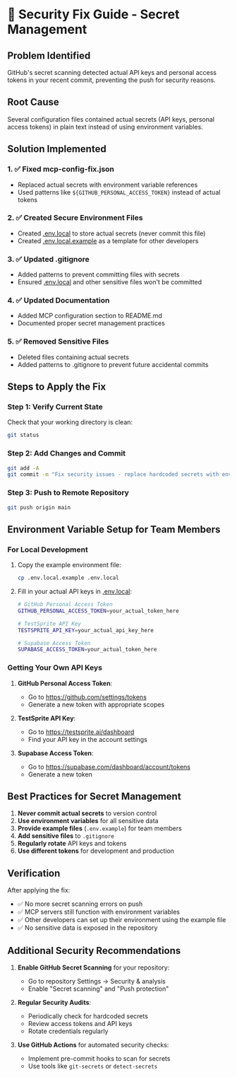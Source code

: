 # 🔐 Security Fix Guide - Secret Management

## Problem Identified
GitHub's secret scanning detected actual API keys and personal access tokens in your recent commit, preventing the push for security reasons.

## Root Cause
Several configuration files contained actual secrets (API keys, personal access tokens) in plain text instead of using environment variables.

## Solution Implemented

### 1. ✅ Fixed mcp-config-fix.json
- Replaced actual secrets with environment variable references
- Used patterns like `${GITHUB_PERSONAL_ACCESS_TOKEN}` instead of actual tokens

### 2. ✅ Created Secure Environment Files
- Created [.env.local](file://c:\Users\webbe\Documents\GitHub\career-pathways-31\.env#L1-L1) to store actual secrets (never commit this file)
- Created [.env.local.example](file://c:\Users\webbe\Documents\GitHub\career-pathways-31\.env.local.example) as a template for other developers

### 3. ✅ Updated .gitignore
- Added patterns to prevent committing files with secrets
- Ensured [.env.local](file://c:\Users\webbe\Documents\GitHub\career-pathways-31\.env#L1-L1) and other sensitive files won't be committed

### 4. ✅ Updated Documentation
- Added MCP configuration section to README.md
- Documented proper secret management practices

### 5. ✅ Removed Sensitive Files
- Deleted files containing actual secrets
- Added patterns to .gitignore to prevent future accidental commits

## Steps to Apply the Fix

### Step 1: Verify Current State
Check that your working directory is clean:
```bash
git status
```

### Step 2: Add Changes and Commit
```bash
git add -A
git commit -m "Fix security issues - replace hardcoded secrets with environment variables"
```

### Step 3: Push to Remote Repository
```bash
git push origin main
```

## Environment Variable Setup for Team Members

### For Local Development
1. Copy the example environment file:
   ```bash
   cp .env.local.example .env.local
   ```

2. Fill in your actual API keys in [.env.local](file://c:\Users\webbe\Documents\GitHub\career-pathways-31\.env#L1-L1):
   ```bash
   # GitHub Personal Access Token
   GITHUB_PERSONAL_ACCESS_TOKEN=your_actual_token_here
   
   # TestSprite API Key
   TESTSPRITE_API_KEY=your_actual_api_key_here
   
   # Supabase Access Token
   SUPABASE_ACCESS_TOKEN=your_actual_token_here
   ```

### Getting Your Own API Keys

1. **GitHub Personal Access Token**:
   - Go to https://github.com/settings/tokens
   - Generate a new token with appropriate scopes

2. **TestSprite API Key**:
   - Go to https://testsprite.ai/dashboard
   - Find your API key in the account settings

3. **Supabase Access Token**:
   - Go to https://supabase.com/dashboard/account/tokens
   - Generate a new token

## Best Practices for Secret Management

1. **Never commit actual secrets** to version control
2. **Use environment variables** for all sensitive data
3. **Provide example files** (`.env.example`) for team members
4. **Add sensitive files** to `.gitignore`
5. **Regularly rotate** API keys and tokens
6. **Use different tokens** for development and production

## Verification

After applying the fix:
- ✅ No more secret scanning errors on push
- ✅ MCP servers still function with environment variables
- ✅ Other developers can set up their environment using the example file
- ✅ No sensitive data is exposed in the repository

## Additional Security Recommendations

1. **Enable GitHub Secret Scanning** for your repository:
   - Go to repository Settings → Security & analysis
   - Enable "Secret scanning" and "Push protection"

2. **Regular Security Audits**:
   - Periodically check for hardcoded secrets
   - Review access tokens and API keys
   - Rotate credentials regularly

3. **Use GitHub Actions** for automated security checks:
   - Implement pre-commit hooks to scan for secrets
   - Use tools like `git-secrets` or `detect-secrets`